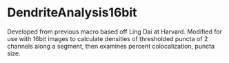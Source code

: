 # DendriteAnalysis16bit

Developed from previous macro based off Ling Dai at Harvard. Modified for use with 16bit images to calculate densities of thresholded puncta of 2 channels along a segment, then examines percent colocalization, puncta size.
